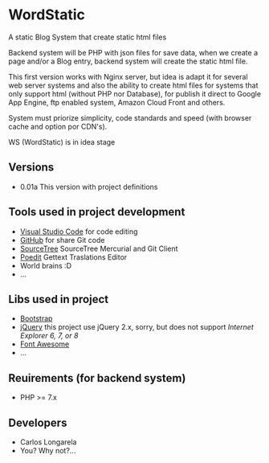 WordStatic
==========

A static Blog System that create static html files

Backend system will be PHP with json files for save data, when we create a page and/or a Blog entry, backend system will create the static html file.

This first version works with Nginx server, but idea is adapt it for several web server systems and also the ability to create html files for systems that only support html (without PHP nor Database), for publish it direct to Google App Engine, ftp enabled system, Amazon Cloud Front and others.

System must priorize simplicity, code standards and speed (with browser cache and option por CDN's).

WS (WordStatic) is in idea stage

## Versions

+ 0.01a This version with project definitions

## Tools used in project development
+ [Visual Studio Code](https://code.visualstudio.com/ "Visual Studio Code") for code editing
+ [GitHub](https://github.com/ "GitHub") for share Git code
+ [SourceTree](http://www.sourcetreeapp.com/ "SourceTree") SourceTree Mercurial and Git Client
+ [Poedit](http://poedit.net/ "Poedit") Gettext Traslations Editor
+ World brains :D
+ ...

## Libs used in project
+ [Bootstrap](http://getbootstrap.com/ "Bootstrap")
+ [jQuery](http://jquery.com/ "jQuery") this project use jQuery 2.x, sorry, but does not support *Internet Explorer 6, 7, or 8*
+ [Font Awesome](http://fontawesome.io/ "Font Awesome")
+ ...

## Reuirements (for backend system)
+ PHP >= 7.x

## Developers
+ Carlos Longarela <carlos at longarela dot eu>
+ You? Why not?...
